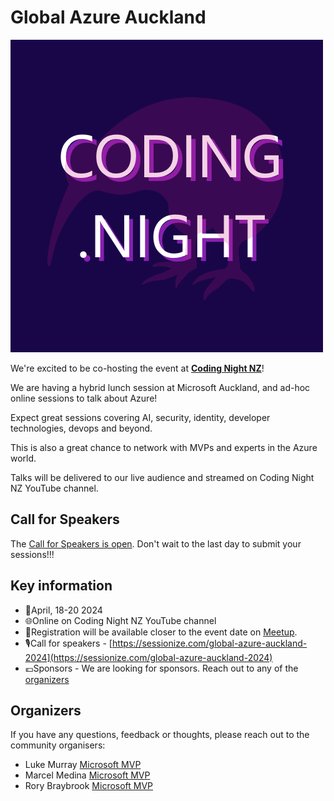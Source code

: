 # Global Azure Auckland

![Global Azure Auckland](logo.png)

We're excited to be co-hosting the event at **[Coding Night NZ](https://www.meetup.com/coding-night-nz/)**!

We are having a hybrid lunch session at Microsoft Auckland, and ad-hoc online sessions to talk about Azure!

Expect great sessions covering AI, security, identity, developer technologies, devops and beyond.

This is also a great chance to network with MVPs and experts in the Azure world.

Talks will be delivered to our live audience and streamed on Coding Night NZ YouTube channel.


## Call for Speakers

The [Call for Speakers is open](https://sessionize.com/global-azure-auckland-2024). Don't wait to the last day to submit your sessions!!!


## Key information

* 📅April, 18-20 2024
* 🌐Online on Coding Night NZ YouTube channel
* 🎫Registration will be available closer to the event date on [Meetup](https://www.meetup.com/coding-night-nz/).
* 🎙️Call for speakers - [https://sessionize.com/global-azure-auckland-2024](https://sessionize.com/global-azure-auckland-2024)
* 💶Sponsors - We are looking for sponsors. Reach out to any of the [organizers](#organizers)


## Organizers

If you have any questions, feedback or thoughts, please reach out to the community organisers:

* Luke Murray [Microsoft MVP](https://mvp.microsoft.com/en-us/PublicProfile/5004796)
* Marcel Medina [Microsoft MVP](https://mvp.microsoft.com/en-us/PublicProfile/5005172)
* Rory Braybrook [Microsoft MVP](https://mvp.microsoft.com/en-us/PublicProfile/5003445)